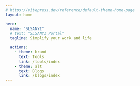 ```yaml
---
# https://vitepress.dev/reference/default-theme-home-page
layout: home

hero:
  name: "SLSANYI"
  # text: "SLSANYI Portal"
  tagline: Simplify your work and life

  actions:
    - theme: brand
      text: Tools
      link: /tools/index
    - theme: alt
      text: Blogs
      link: /blogs/index
---
```

